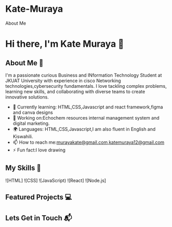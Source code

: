 # Kate-Muraya
About Me
# Hi there, I'm Kate Muraya 👋

## About Me 🚀

I'm a passionate curious Business and INformation Technology Student at JKUAT University with experience in cisco Networking technologies,cybersecurity fundamentals. I love tackling complex problems, learning new skills, and collaborating with diverse teams to create innovative solutions.

- 🌱 Currently learning: HTML,CSS,Javascript and react framework,figma and canva designs
- 🔭 Working on:Echochem resources internal management system and  digital marketing.
- 🌍 Languages: HTML,CSS,Javascript,I am also fluent in English and Kiswahili.
- 📫 How to reach me:murayakate@gmail.com,katemuraya12@gmail.com
- ⚡ Fun fact:I love drawing 

## My Skills 🧠

![HTML]
![CSS]
![JavaScript)
![React]
![Node.js]

## Featured Projects 💻


## Lets Get in Touch 📬


